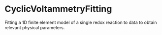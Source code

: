 # CyclicVoltammetryFitting
Fitting a 1D finite element model of a single redox reaction to data to obtain relevant physical parameters.
